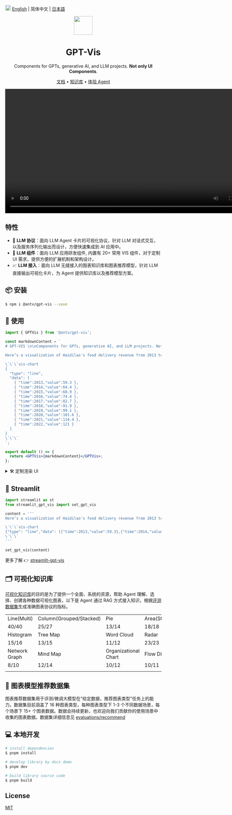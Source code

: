 <img src="https://gw.alipayobjects.com/zos/antfincdn/R8sN%24GNdh6/language.svg" width="18"> [English](./README.md) | 简体中文 | [日本語](./README.ja-JP.md)

<div align="center">
  <img src="https://github.com/eosphoros-ai/GPT-Vis/assets/17919400/c8804ffb-d3d6-45d3-846f-cf217681ab05" height=60">
</div>

<h1 align="center">GPT-Vis</h1>

<div align="center">

Components for GPTs, generative AI, and LLM projects. **Not only UI Components**.

<p align="center">
  <a href="https://gpt-vis.antv.vision" target="_blank">文档</a> •
  <a href="/knowledges" target="_blank">知识库</a> •
  <a href="https://tbox.alipay.com/experience/202410APr1n200110168?id=20241122F8eB00104644" target="_blank">体验 Agent</a>
</p>

<div align="center">
  <video src="https://gw.alipayobjects.com/v/huamei_qa8qxu/afts/video/A*9ynjRpJI3gwAAAAAAAAAAAAADmJ7AQ" controls="controls" autoplay="autoplay" width="800"  height="auto"></video>
</div>

</div>

## 特性

- 🤖 **LLM 协议**：面向 LLM Agent 卡片的可视化协议，针对 LLM 对话式交互，以及服务序列化输出而设计，方便快速集成到 AI 应用中。
- 🍡 **LLM 组件**：面向 LLM 应用研发组件, 内置有 20+ 常用 VIS 组件，对于定制 UI 需求，提供方便的扩展机制和架构设计。
- 📈 **LLM 接入**：面向 LLM 无缝接入的图表知识库和图表推荐模型，针对 LLM 直接输出可视化卡片，为 Agent 提供知识库以及推荐模型方案。

## 📦 安装

```bash
$ npm i @antv/gpt-vis --save
```

## 🔨 使用

```jsx
import { GPTVis } from '@antv/gpt-vis';

const markdownContent = `
# GPT-VIS \n\nComponents for GPTs, generative AI, and LLM projects. Not only UI Components.

Here’s a visualization of Haidilao's food delivery revenue from 2013 to 2022. You can see a steady increase over the years, with notable *growth* particularly in recent years.

\`\`\`vis-chart
{
  "type": "line",
  "data": [
    { "time":2013,"value":59.3 },
    { "time":2014,"value":64.4 },
    { "time":2015,"value":68.9 },
    { "time":2016,"value":74.4 },
    { "time":2017,"value":82.7 },
    { "time":2018,"value":91.9 },
    { "time":2019,"value":99.1 },
    { "time":2020,"value":101.6 },
    { "time":2021,"value":114.4 },
    { "time":2022,"value":121 }
  ]
}
\`\`\`
`;

export default () => {
  return <GPTVis>{markdownContent}</GPTVis>;
};
```

<details>
<summary>🛠 定制渲染 UI</summary>

```jsx
import { GPTVisLite, withChartCode, ChartType, Pie } from '@antv/gpt-vis';

const markdownContent = `
\`\`\`my-ui
my data
\`\`\`

\`\`\`vis-chart
{
  "type": "pie",
  "data": [
    { "category": "分类一", "value": 27 },
    { "category": "分类二", "value": 25 },
    { "category": "分类三", "value": 18 },
    { "category": "其他", "value": 5 }
  ]
}
\`\`\`
`;

const customRenderers = { 'my-ui': ({ children }) => <div>{children}</div> };
const components = {
  code: withChartCode({
    languageRenderers: customRenderers, // register custom block renderer
    components: { [ChartType.Pie]: Pie }, // register a pie chart
  }),
};

export default () => {
  return <GPTVisLite components={components}>{markdownContent}</GPTVisLite>;
};
```

</details>

## 🐍 Streamlit

```python
import streamlit as st
from streamlit_gpt_vis import set_gpt_vis

content = '''
Here’s a visualization of Haidilao's food delivery revenue from 2013 to 2022. You can see a steady increase over the years, with notable *growth* particularly in recent years.

\`\`\`vis-chart
{"type": "line","data": [{"time":2013,"value":59.3},{"time":2014,"value":64.4},{"time":2015,"value":68.9},{"time":2016,"value":74.4},{"time":2017,"value":82.7},{"time":2018,"value":91.9},{"time":2019,"value":99.1},{"time":2020,"value":101.6},{"time":2021,"value":114.4},{"time":2022,"value":121}]}
\`\`\`
'''

set_gpt_vis(content)
```

更多了解 👉 [streamlit-gpt-vis](https://github.com/antvis/GPT-Vis/tree/main/bindings/streamlit-gpt-vis)

## 🗂 可视化知识库

[可视化知识库](https://github.com/antvis/GPT-Vis/tree/main/knowledges)的目的是为了提供一个全面、系统的资源，帮助 Agent 理解、选择、创建各种数据可视化图表，以下是 Agent 通过 RAG 方式接入知识，根据[评测数据集](https://github.com/antvis/GPT-Vis/tree/main/evaluations/datastes/chart)生成准确图表协议的指标。

|               |                         |                      |               |                      |                 |         |
| ------------- | ----------------------- | -------------------- | ------------- | -------------------- | --------------- | ------- |
| Line(Multi)   | Column(Grouped/Stacked) | Pie                  | Area(Stacked) | Bar(Grouped/Stacked) | Scatter(Bubble) | Heatmap |
| 40/40         | 25/27                   | 13/14                | 18/18         | 18/20                | 10/10           | 9/10    |
| Histogram     | Tree Map                | Word Cloud           | Radar         | Dual Axis            | Rich Text NTV   | Pin Map |
| 15/16         | 13/15                   | 11/12                | 23/23         | 13/14                | 7.3/10          | 10/11   |
| Network Graph | Mind Map                | Organizational Chart | Flow Diagram  | Fishbone Diagram     |                 |         |
| 8/10          | 12/14                   | 10/12                | 10/11         | 10/12                |                 |         |
|               |                         |                      |               |                      |                 |         |

## 🤖 图表模型推荐数据集

图表推荐数据集用于评测/微调大模型在“给定数据，推荐图表类型”任务上的能力。数据集目前涵盖了 16 种图表类型，每种图表类型下 1-3 个不同数据场景，每个场景下 15+ 个图表数据。数据会持续更新，也欢迎向我们贡献你的使用场景中收集的图表数据。数据集详细信息见 [evaluations/recommend](https://github.com/antvis/GPT-Vis/blob/main/evaluations/datastes/recommend/README.md)

## 💻 本地开发

```bash
# install dependencies
$ pnpm install

# develop library by docs demo
$ pnpm dev

# build library source code
$ pnpm build
```

## License

[MIT](./LICENSE)
